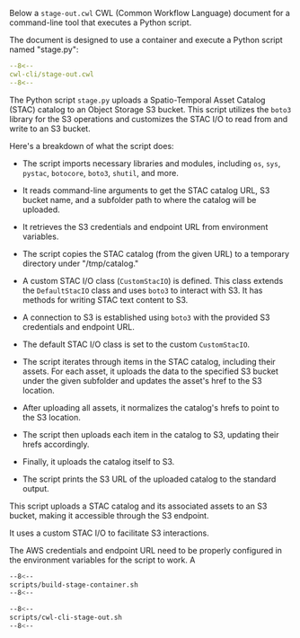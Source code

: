 Below a `stage-out.cwl` CWL (Common Workflow Language) document for a command-line tool that executes a Python script. 

The document is designed to use a container and execute a Python script named "stage.py":

```yaml linenums="1" hl_lines="50-133"
--8<--
cwl-cli/stage-out.cwl
--8<--
```

The Python script `stage.py` uploads a Spatio-Temporal Asset Catalog (STAC) catalog to an Object Storage S3 bucket. 
This script utilizes the `boto3` library for the S3 operations and customizes the STAC I/O to read from and write to an S3 bucket.

Here's a breakdown of what the script does:

* The script imports necessary libraries and modules, including `os`, `sys`, `pystac`, `botocore`, `boto3`, `shutil`, and more.

* It reads command-line arguments to get the STAC catalog URL, S3 bucket name, and a subfolder path to where the catalog will be uploaded.

* It retrieves the S3 credentials and endpoint URL from environment variables.

* The script copies the STAC catalog (from the given URL) to a temporary directory under "/tmp/catalog."

* A custom STAC I/O class (`CustomStacIO`) is defined. This class extends the `DefaultStacIO` class and uses `boto3` to interact with S3. It has methods for writing STAC text content to S3.

* A connection to S3 is established using `boto3` with the provided S3 credentials and endpoint URL.

* The default STAC I/O class is set to the custom `CustomStacIO`.

* The script iterates through items in the STAC catalog, including their assets. For each asset, it uploads the data to the specified S3 bucket under the given subfolder and updates the asset's href to the S3 location.

* After uploading all assets, it normalizes the catalog's hrefs to point to the S3 location.

* The script then uploads each item in the catalog to S3, updating their hrefs accordingly.

* Finally, it uploads the catalog itself to S3.

* The script prints the S3 URL of the uploaded catalog to the standard output.

This script uploads a STAC catalog and its associated assets to an S3 bucket, making it accessible through the S3 endpoint. 

It uses a custom STAC I/O to facilitate S3 interactions.

The AWS credentials and endpoint URL need to be properly configured in the environment variables for the script to work. A


```bash linenums="1" hl_lines="8-71"
--8<--
scripts/build-stage-container.sh
--8<--
```

```bash linenums="1" hl_lines="8-71"
--8<--
scripts/cwl-cli-stage-out.sh
--8<--
```